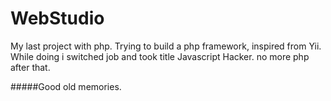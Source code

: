 # WebStudio

My last project with php. Trying to build a php framework, inspired from Yii.
While doing i switched job and took title Javascript Hacker. no more php after that.

#####Good old memories.
